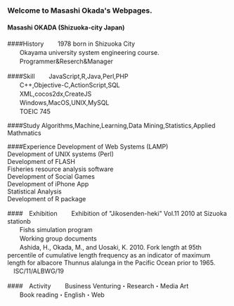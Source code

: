 ### Welcome to Masashi Okada's Webpages.
#### Masashi OKADA (Shizuoka-city Japan)

####History
　　1978 born in Shizuoka City  
　　Okayama university system engineering course.  
　　Programmer&Reserch&Manager  
  
####Skill
　　JavaScript,R,Java,Perl,PHP  
　　C++,Objective-C,ActionScript,SQL  
　　XML,cocos2dx,CreateJS  
　　Windows,MacOS,UNIX,MySQL  
　　TOEIC 745  

####Study
  Algorithms,Machine,Learning,Data Mining,Statistics,Applied Mathmatics  

####Experience
  Development of Web Systems (LAMP)  
  Development of UNIX systems (Perl)  
  Development of FLASH  
  Fisheries resource analysis software  
  Development of Social Games  
  Development of iPhone App  
  Statistical Analysis  
  Development of R package  

####　Exhibition
　　Exhibition of "Jikosenden-heki" Vol.11 2010 at Sizuoka stationb  
　　Fishs simulation program  
　　Working group documents  
　　Ashida, H., Okada, M., and Uosaki, K. 2010. Fork length at 95th percentile of cumulative length frequency as an indicator of maximum length for albacore Thunnus alalunga in the Pacific Ocean prior to 1965. 　ISC/11/ALBWG/19  

####　Activity
　　Business Venturing・Research・Media Art  
　　Book reading・English・Web  
